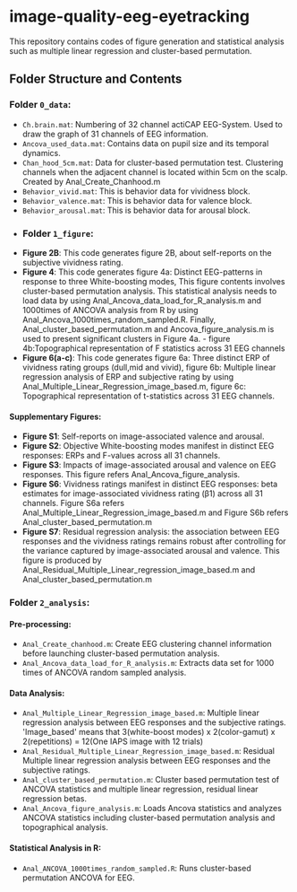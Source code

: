 # image-quality-eeg-eyetracking
This repository contains codes of figure generation and statistical analysis such as multiple linear regression and cluster-based permutation.
## Folder Structure and Contents
### Folder ```0_data```:
- ```Ch.brain.mat```: Numbering of 32 channel actiCAP EEG-System. Used to draw the graph of 31 channels of EEG information.
- ```Ancova_used_data.mat```: Contains data on pupil size and its temporal dynamics.
- ```Chan_hood_5cm.mat```: Data for cluster-based permutation test. Clustering channels when the adjacent channel is located within 5cm on the scalp. Created by Anal_Create_Chanhood.m
- ```Behavior_vivid.mat```: This is behavior data for vividness block.
- ```Behavior_valence.mat```: This is behavior data for valence block.
- ```Behavior_arousal.mat```: This is behavior data for arousal block.
- ### Folder ```1_figure```:
- **Figure 2B**: This code generates figure 2B, about self-reports on the subjective vividness rating.  
- **Figure 4**: This code generates figure 4a: Distinct EEG-patterns in response to three White-boosting modes, This figure contents involves cluster-based permutation analysis. This statistical analysis needs to load data by using Anal_Ancova_data_load_for_R_analysis.m and 1000times of ANCOVA analysis from R by using Anal_Ancova_1000times_random_sampled.R. Finally, Anal_cluster_based_permutation.m and Ancova_figure_analysis.m is used to present significant clusters in Figure 4a. 
                - figure 4b:Topographical representation of F statistics across 31 EEG channels
- **Figure 6(a-c)**: This code generates figure 6a: Three distinct ERP of vividness rating groups (dull,mid and vivid), figure 6b: Multiple linear regression analysis of ERP and subjective rating by using Anal_Multiple_Linear_Regression_image_based.m, figure 6c: Topographical representation of t-statistics across 31 EEG channels.
#### Supplementary Figures:
- **Figure S1**: Self-reports on image-associated valence and arousal.
- **Figure S2**: Objective White-boosting modes manifest in distinct EEG responses: 
ERPs and F-values across all 31 channels. 
- **Figure S3**: Impacts of image-associated arousal and valence on EEG responses. This figure refers Anal_Ancova_figure_analysis.
- **Figure S6**: Vividness ratings manifest in distinct EEG responses: beta estimates 
for image-associated vividness rating (β1) across all 31 channels. Figure S6a refers Anal_Multiple_Linear_Regression_image_based.m and Figure S6b refers Anal_cluster_based_permutation.m
- **Figure S7**: Residual regression analysis: the association between EEG responses 
and the vividness ratings remains robust after controlling for the variance captured 
by image-associated arousal and valence. This figure is produced by Anal_Residual_Multiple_Linear_regression_image_based.m and Anal_cluster_based_permutation.m
### Folder ```2_analysis```:
#### Pre-processing:
- ```Anal_Create_chanhood.m```: Create EEG clustering channel information before launching cluster-based permutation analysis.
- ```Anal_Ancova_data_load_for_R_analysis.m```: Extracts data set for 1000 times of ANCOVA random sampled analysis.
#### Data Analysis:
- ```Anal_Multiple_Linear_Regression_image_based.m```: Multiple linear regression analysis between EEG responses and the subjective ratings. 'Image_based' means that 3(white-boost modes) x 2(color-gamut) x 2(repetitions) = 12(One IAPS image with 12 trials) 
- ```Anal_Residual_Multiple_Linear_Regression_image_based.m```: Residual Multiple linear regression analysis between EEG responses and the subjective ratings.
- ```Anal_cluster_based_permutation.m```: Cluster based permutation test of ANCOVA statistics and multiple linear regression, residual linear regression betas.
- ```Anal_Ancova_figure_analysis.m```: Loads Ancova statistics and analyzes ANCOVA statistics including cluster-based permutation analysis and topographical analysis.
#### Statistical Analysis in R:
- ```Anal_ANCOVA_1000times_random_sampled.R```: Runs cluster-based permutation ANCOVA for EEG.
